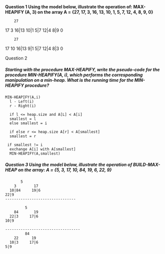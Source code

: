 <strong>
Question 1
Using the model below, illustrate the operation of: MAX-HEAPIFY (A, 3) on the array A = {27, 17, 3, 16, 13, 10, 1, 5, 7, 12, 4, 8, 9, 0}
</strong>

        27
  17          3
 16|13      10|1
5|7  12|4   8|9   0

     
        27
   17         10
 16|13        9|1 
5|7  12|4    8|3  0

Question 2 
<h5>
Starting with the procedure MAX-HEAPIFY, write the pseudo-code for the procedure MIN-HEAPIFY(A, i), 
which performs the corresponding manipulation on a min-heap. What is the running time for the MIN-HEAPIFY procedure?
</h5>


``` 
MIN-HEAPIFY(A,i)
  l - Left(i)
  r - Right(i)
  
  if l <= heap.size and A[L] < A[i]
  smallest = l
  else smallest = i
  
  if else r <= heap.size A[r] < A[smallest]
  smallest = r
 
 if smallest != i
  exchange A[i] with A[smallest]
  MIN-HEAPIFY(A,smallest)
  ```
 
 <h5>
 Question 3
 Using the model below, illustrate the operation of BUILD-MAX-HEAP on the array: A =  {5, 3, 17, 10, 84, 19, 6, 22, 9}
 </h5>

```
       5
    3        17
  10|84     19|6
22|9
--------------------------------

         5
    84       19
  22|3     17|6
10|9

----------------------------------
         84
    22      19
  10|3     17|6
5|9
```


